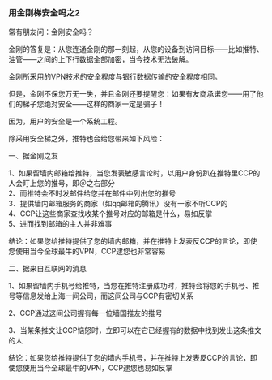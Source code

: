 ### 用金刚梯安全吗之2

常有朋友问：金刚安全吗？

金刚的答复是：从您连通金刚的那一刻起，从您的设备到访问目标——比如推特、油管——之间的上下行数据全部加密，当今技术无法破解。

金刚所釆用的VPN技术的安全程度与银行数据传输的安全程度相同。

但是，金刚不保您万无一失，并且金刚还要提醒您：如果有友商承诺您——用了他们的梯子您绝对安全——这样的商家一定是骗子！

因为，用户的安全是一个系统工程。

除采用安全梯之外，推特也会给您带来如下风险：

一、据金刚之友

1、如果留墙内邮箱给推特，当您发表敏感言论时，以用户身份趴在推特里CCP的人会盯上您的推号，即＠之右部分<br>
2、而推特会不时发邮件给您并在邮件中列出您的推号<br>
3、提供墙内邮箱服务的商家（如qq邮箱的腾讯）没有一家不听CCP的<br>
4、CCP让这些商家查找收某个推号对应的邮箱是什么，易如反掌<br>
5、进而找到邮箱的主人并非难事<br>

结论：如果您给推特提供了您的墙内邮箱，并在推特上发表反CCP的言论，即使您使用当今全球最牛的VPN，CCP逮您也非常容易

二、据来自互联网的消息

1、如果留墙内手机号给推特，当您在推特注册成功时，推特会将您的手机号、推号等信息发给上海一间公司，而这间公司与CCP有密切关系

2、CCP通过这间公司握有每一位墙国推友的推号

3、当某条推文让CCP恼怒时，立即可以在它已经握有的数据中找到发出这条推文的人

结论：如果您给推特提供了您的墙内手机号，并在推特上发表反CCP的言论，即使您使用当今全球最牛的VPN，CCP逮您也易如反掌
